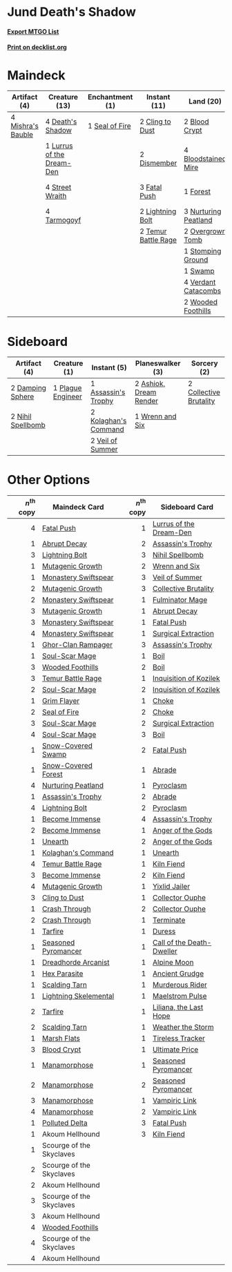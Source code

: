 # Jund Death's Shadow

#### [Export MTGO List](../collection/Jund%20Death's%20Shadow/Jund%20Death's%20Shadow.txt)
#### [Print on decklist.org](http://decklist.org/?deckmain=2%09Blood%20Crypt%0A4%09Bloodstained%20Mire%0A2%09Cling%20to%20Dust%0A4%09Death's%20Shadow%0A2%09Dismember%0A3%09Fatal%20Push%0A1%09Forest%0A4%09Inquisition%20of%20Kozilek%0A2%09Lightning%20Bolt%0A1%09Lurrus%20of%20the%20Dream-Den%0A4%09Mishra's%20Bauble%0A3%09Nurturing%20Peatland%0A2%09Overgrown%20Tomb%0A1%09Seal%20of%20Fire%0A1%09Stomping%20Ground%0A4%09Street%20Wraith%0A1%09Swamp%0A4%09Tarmogoyf%0A2%09Temur%20Battle%20Rage%0A4%09Thoughtseize%0A3%09Traverse%20the%20Ulvenwald%0A4%09Verdant%20Catacombs%0A2%09Wooded%20Foothills&deckside=2%09Ashiok,%20Dream%20Render%0A1%09Assassin's%20Trophy%0A2%09Collective%20Brutality%0A2%09Damping%20Sphere%0A2%09Kolaghan's%20Command%0A2%09Nihil%20Spellbomb%0A1%09Plague%20Engineer%0A2%09Veil%20of%20Summer%0A1%09Wrenn%20and%20Six)
# Maindeck

|                                        Artifact (4)                                        |                                           Creature (13)                                            |                                     Enchantment (1)                                     |                                         Instant (11)                                         |                                           Land (20)                                           |                                           Sorcery (11)                                            |
|--------------------------------------------------------------------------------------------|----------------------------------------------------------------------------------------------------|-----------------------------------------------------------------------------------------|----------------------------------------------------------------------------------------------|-----------------------------------------------------------------------------------------------|---------------------------------------------------------------------------------------------------|
|4 [Mishra's Bauble](http://gatherer.wizards.com/Pages/Card/Details.aspx?multiverseid=122122)|4 [Death's Shadow](http://gatherer.wizards.com/Pages/Card/Details.aspx?multiverseid=425889)         |1 [Seal of Fire](http://gatherer.wizards.com/Pages/Card/Details.aspx?multiverseid=185817)|2 [Cling to Dust](http://gatherer.wizards.com/Pages/Card/Details.aspx?multiverseid=476338)    |2 [Blood Crypt](http://gatherer.wizards.com/Pages/Card/Details.aspx?multiverseid=97102)        |4 [Inquisition of Kozilek](http://gatherer.wizards.com/Pages/Card/Details.aspx?multiverseid=416897)|
|                                                                                            |1 [Lurrus of the Dream-Den](http://gatherer.wizards.com/Pages/Card/Details.aspx?multiverseid=479746)|                                                                                         |2 [Dismember](http://gatherer.wizards.com/Pages/Card/Details.aspx?multiverseid=382182)        |4 [Bloodstained Mire](http://gatherer.wizards.com/Pages/Card/Details.aspx?multiverseid=405094) |4 [Thoughtseize](http://gatherer.wizards.com/Pages/Card/Details.aspx?multiverseid=438676)          |
|                                                                                            |4 [Street Wraith](http://gatherer.wizards.com/Pages/Card/Details.aspx?multiverseid=442097)          |                                                                                         |3 [Fatal Push](http://gatherer.wizards.com/Pages/Card/Details.aspx?multiverseid=423724)       |1 [Forest](http://gatherer.wizards.com/Pages/Card/Details.aspx?multiverseid=439860)            |3 [Traverse the Ulvenwald](http://gatherer.wizards.com/Pages/Card/Details.aspx?multiverseid=409998)|
|                                                                                            |4 [Tarmogoyf](http://gatherer.wizards.com/Pages/Card/Details.aspx?multiverseid=136142)              |                                                                                         |2 [Lightning Bolt](http://gatherer.wizards.com/Pages/Card/Details.aspx?multiverseid=806)      |3 [Nurturing Peatland](http://gatherer.wizards.com/Pages/Card/Details.aspx?multiverseid=464192)|                                                                                                   |
|                                                                                            |                                                                                                    |                                                                                         |2 [Temur Battle Rage](http://gatherer.wizards.com/Pages/Card/Details.aspx?multiverseid=391940)|2 [Overgrown Tomb](http://gatherer.wizards.com/Pages/Card/Details.aspx?multiverseid=405103)    |                                                                                                   |
|                                                                                            |                                                                                                    |                                                                                         |                                                                                              |1 [Stomping Ground](http://gatherer.wizards.com/Pages/Card/Details.aspx?multiverseid=405110)   |                                                                                                   |
|                                                                                            |                                                                                                    |                                                                                         |                                                                                              |1 [Swamp](http://gatherer.wizards.com/Pages/Card/Details.aspx?multiverseid=439858)             |                                                                                                   |
|                                                                                            |                                                                                                    |                                                                                         |                                                                                              |4 [Verdant Catacombs](http://gatherer.wizards.com/Pages/Card/Details.aspx?multiverseid=405113) |                                                                                                   |
|                                                                                            |                                                                                                    |                                                                                         |                                                                                              |2 [Wooded Foothills](http://gatherer.wizards.com/Pages/Card/Details.aspx?multiverseid=405116)  |                                                                                                   |


# Sideboard

|                                        Artifact (4)                                        |                                        Creature (1)                                        |                                          Instant (5)                                          |                                        Planeswalker (3)                                         |                                           Sorcery (2)                                           |
|--------------------------------------------------------------------------------------------|--------------------------------------------------------------------------------------------|-----------------------------------------------------------------------------------------------|-------------------------------------------------------------------------------------------------|-------------------------------------------------------------------------------------------------|
|2 [Damping Sphere](http://gatherer.wizards.com/Pages/Card/Details.aspx?multiverseid=443101) |1 [Plague Engineer](http://gatherer.wizards.com/Pages/Card/Details.aspx?multiverseid=464049)|1 [Assassin's Trophy](http://gatherer.wizards.com/Pages/Card/Details.aspx?multiverseid=452902) |2 [Ashiok, Dream Render](http://gatherer.wizards.com/Pages/Card/Details.aspx?multiverseid=461155)|2 [Collective Brutality](http://gatherer.wizards.com/Pages/Card/Details.aspx?multiverseid=414380)|
|2 [Nihil Spellbomb](http://gatherer.wizards.com/Pages/Card/Details.aspx?multiverseid=442215)|                                                                                            |2 [Kolaghan's Command](http://gatherer.wizards.com/Pages/Card/Details.aspx?multiverseid=394613)|1 [Wrenn and Six](http://gatherer.wizards.com/Pages/Card/Details.aspx?multiverseid=464166)       |                                                                                                 |
|                                                                                            |                                                                                            |2 [Veil of Summer](http://gatherer.wizards.com/Pages/Card/Details.aspx?multiverseid=466952)    |                                                                                                 |                                                                                                 |


# Other Options

|*n*<sup>th</sup> copy|                                         Maindeck Card                                          |*n*<sup>th</sup> copy|                                           Sideboard Card                                           |
|--------------------:|------------------------------------------------------------------------------------------------|--------------------:|----------------------------------------------------------------------------------------------------|
|                    4|[Fatal Push](http://gatherer.wizards.com/Pages/Card/Details.aspx?multiverseid=423724)           |                    1|[Lurrus of the Dream-Den](http://gatherer.wizards.com/Pages/Card/Details.aspx?multiverseid=479746)  |
|                    1|[Abrupt Decay](http://gatherer.wizards.com/Pages/Card/Details.aspx?multiverseid=456061)         |                    2|[Assassin's Trophy](http://gatherer.wizards.com/Pages/Card/Details.aspx?multiverseid=452902)        |
|                    3|[Lightning Bolt](http://gatherer.wizards.com/Pages/Card/Details.aspx?multiverseid=806)          |                    3|[Nihil Spellbomb](http://gatherer.wizards.com/Pages/Card/Details.aspx?multiverseid=442215)          |
|                    1|[Mutagenic Growth](http://gatherer.wizards.com/Pages/Card/Details.aspx?multiverseid=397717)     |                    2|[Wrenn and Six](http://gatherer.wizards.com/Pages/Card/Details.aspx?multiverseid=464166)            |
|                    1|[Monastery Swiftspear](http://gatherer.wizards.com/Pages/Card/Details.aspx?multiverseid=438706) |                    3|[Veil of Summer](http://gatherer.wizards.com/Pages/Card/Details.aspx?multiverseid=466952)           |
|                    2|[Mutagenic Growth](http://gatherer.wizards.com/Pages/Card/Details.aspx?multiverseid=397717)     |                    3|[Collective Brutality](http://gatherer.wizards.com/Pages/Card/Details.aspx?multiverseid=414380)     |
|                    2|[Monastery Swiftspear](http://gatherer.wizards.com/Pages/Card/Details.aspx?multiverseid=438706) |                    1|[Fulminator Mage](http://gatherer.wizards.com/Pages/Card/Details.aspx?multiverseid=397686)          |
|                    3|[Mutagenic Growth](http://gatherer.wizards.com/Pages/Card/Details.aspx?multiverseid=397717)     |                    1|[Abrupt Decay](http://gatherer.wizards.com/Pages/Card/Details.aspx?multiverseid=456061)             |
|                    3|[Monastery Swiftspear](http://gatherer.wizards.com/Pages/Card/Details.aspx?multiverseid=438706) |                    1|[Fatal Push](http://gatherer.wizards.com/Pages/Card/Details.aspx?multiverseid=423724)               |
|                    4|[Monastery Swiftspear](http://gatherer.wizards.com/Pages/Card/Details.aspx?multiverseid=438706) |                    1|[Surgical Extraction](http://gatherer.wizards.com/Pages/Card/Details.aspx?multiverseid=397706)      |
|                    1|[Ghor-Clan Rampager](http://gatherer.wizards.com/Pages/Card/Details.aspx?multiverseid=460302)   |                    3|[Assassin's Trophy](http://gatherer.wizards.com/Pages/Card/Details.aspx?multiverseid=452902)        |
|                    1|[Soul-Scar Mage](http://gatherer.wizards.com/Pages/Card/Details.aspx?multiverseid=426850)       |                    1|[Boil](http://gatherer.wizards.com/Pages/Card/Details.aspx?multiverseid=14630)                      |
|                    3|[Wooded Foothills](http://gatherer.wizards.com/Pages/Card/Details.aspx?multiverseid=405116)     |                    2|[Boil](http://gatherer.wizards.com/Pages/Card/Details.aspx?multiverseid=14630)                      |
|                    3|[Temur Battle Rage](http://gatherer.wizards.com/Pages/Card/Details.aspx?multiverseid=391940)    |                    1|[Inquisition of Kozilek](http://gatherer.wizards.com/Pages/Card/Details.aspx?multiverseid=416897)   |
|                    2|[Soul-Scar Mage](http://gatherer.wizards.com/Pages/Card/Details.aspx?multiverseid=426850)       |                    2|[Inquisition of Kozilek](http://gatherer.wizards.com/Pages/Card/Details.aspx?multiverseid=416897)   |
|                    1|[Grim Flayer](http://gatherer.wizards.com/Pages/Card/Details.aspx?multiverseid=414489)          |                    1|[Choke](http://gatherer.wizards.com/Pages/Card/Details.aspx?multiverseid=45431)                     |
|                    2|[Seal of Fire](http://gatherer.wizards.com/Pages/Card/Details.aspx?multiverseid=185817)         |                    2|[Choke](http://gatherer.wizards.com/Pages/Card/Details.aspx?multiverseid=45431)                     |
|                    3|[Soul-Scar Mage](http://gatherer.wizards.com/Pages/Card/Details.aspx?multiverseid=426850)       |                    2|[Surgical Extraction](http://gatherer.wizards.com/Pages/Card/Details.aspx?multiverseid=397706)      |
|                    4|[Soul-Scar Mage](http://gatherer.wizards.com/Pages/Card/Details.aspx?multiverseid=426850)       |                    3|[Boil](http://gatherer.wizards.com/Pages/Card/Details.aspx?multiverseid=14630)                      |
|                    1|[Snow-Covered Swamp](http://gatherer.wizards.com/Pages/Card/Details.aspx?multiverseid=121256)   |                    2|[Fatal Push](http://gatherer.wizards.com/Pages/Card/Details.aspx?multiverseid=423724)               |
|                    1|[Snow-Covered Forest](http://gatherer.wizards.com/Pages/Card/Details.aspx?multiverseid=121192)  |                    1|[Abrade](http://gatherer.wizards.com/Pages/Card/Details.aspx?multiverseid=430772)                   |
|                    4|[Nurturing Peatland](http://gatherer.wizards.com/Pages/Card/Details.aspx?multiverseid=464192)   |                    1|[Pyroclasm](http://gatherer.wizards.com/Pages/Card/Details.aspx?multiverseid=129801)                |
|                    1|[Assassin's Trophy](http://gatherer.wizards.com/Pages/Card/Details.aspx?multiverseid=452902)    |                    2|[Abrade](http://gatherer.wizards.com/Pages/Card/Details.aspx?multiverseid=430772)                   |
|                    4|[Lightning Bolt](http://gatherer.wizards.com/Pages/Card/Details.aspx?multiverseid=806)          |                    2|[Pyroclasm](http://gatherer.wizards.com/Pages/Card/Details.aspx?multiverseid=129801)                |
|                    1|[Become Immense](http://gatherer.wizards.com/Pages/Card/Details.aspx?multiverseid=386487)       |                    4|[Assassin's Trophy](http://gatherer.wizards.com/Pages/Card/Details.aspx?multiverseid=452902)        |
|                    2|[Become Immense](http://gatherer.wizards.com/Pages/Card/Details.aspx?multiverseid=386487)       |                    1|[Anger of the Gods](http://gatherer.wizards.com/Pages/Card/Details.aspx?multiverseid=438682)        |
|                    1|[Unearth](http://gatherer.wizards.com/Pages/Card/Details.aspx?multiverseid=442102)              |                    2|[Anger of the Gods](http://gatherer.wizards.com/Pages/Card/Details.aspx?multiverseid=438682)        |
|                    1|[Kolaghan's Command](http://gatherer.wizards.com/Pages/Card/Details.aspx?multiverseid=394613)   |                    1|[Unearth](http://gatherer.wizards.com/Pages/Card/Details.aspx?multiverseid=442102)                  |
|                    4|[Temur Battle Rage](http://gatherer.wizards.com/Pages/Card/Details.aspx?multiverseid=391940)    |                    1|[Kiln Fiend](http://gatherer.wizards.com/Pages/Card/Details.aspx?multiverseid=416924)               |
|                    3|[Become Immense](http://gatherer.wizards.com/Pages/Card/Details.aspx?multiverseid=386487)       |                    2|[Kiln Fiend](http://gatherer.wizards.com/Pages/Card/Details.aspx?multiverseid=416924)               |
|                    4|[Mutagenic Growth](http://gatherer.wizards.com/Pages/Card/Details.aspx?multiverseid=397717)     |                    1|[Yixlid Jailer](http://gatherer.wizards.com/Pages/Card/Details.aspx?multiverseid=130702)            |
|                    3|[Cling to Dust](http://gatherer.wizards.com/Pages/Card/Details.aspx?multiverseid=476338)        |                    1|[Collector Ouphe](http://gatherer.wizards.com/Pages/Card/Details.aspx?multiverseid=464107)          |
|                    1|[Crash Through](http://gatherer.wizards.com/Pages/Card/Details.aspx?multiverseid=430777)        |                    2|[Collector Ouphe](http://gatherer.wizards.com/Pages/Card/Details.aspx?multiverseid=464107)          |
|                    2|[Crash Through](http://gatherer.wizards.com/Pages/Card/Details.aspx?multiverseid=430777)        |                    1|[Terminate](http://gatherer.wizards.com/Pages/Card/Details.aspx?multiverseid=176449)                |
|                    1|[Tarfire](http://gatherer.wizards.com/Pages/Card/Details.aspx?multiverseid=157921)              |                    1|[Duress](http://gatherer.wizards.com/Pages/Card/Details.aspx?multiverseid=14557)                    |
|                    1|[Seasoned Pyromancer](http://gatherer.wizards.com/Pages/Card/Details.aspx?multiverseid=464094)  |                    1|[Call of the Death-Dweller](http://gatherer.wizards.com/Pages/Card/Details.aspx?multiverseid=479598)|
|                    1|[Dreadhorde Arcanist](http://gatherer.wizards.com/Pages/Card/Details.aspx?multiverseid=461052)  |                    1|[Alpine Moon](http://gatherer.wizards.com/Pages/Card/Details.aspx?multiverseid=447264)              |
|                    1|[Hex Parasite](http://gatherer.wizards.com/Pages/Card/Details.aspx?multiverseid=218008)         |                    1|[Ancient Grudge](http://gatherer.wizards.com/Pages/Card/Details.aspx?multiverseid=235600)           |
|                    1|[Scalding Tarn](http://gatherer.wizards.com/Pages/Card/Details.aspx?multiverseid=405107)        |                    1|[Murderous Rider](http://gatherer.wizards.com/Pages/Card/Details.aspx?multiverseid=473059)          |
|                    1|[Lightning Skelemental](http://gatherer.wizards.com/Pages/Card/Details.aspx?multiverseid=464157)|                    1|[Maelstrom Pulse](http://gatherer.wizards.com/Pages/Card/Details.aspx?multiverseid=180613)          |
|                    2|[Tarfire](http://gatherer.wizards.com/Pages/Card/Details.aspx?multiverseid=157921)              |                    1|[Liliana, the Last Hope](http://gatherer.wizards.com/Pages/Card/Details.aspx?multiverseid=414388)   |
|                    2|[Scalding Tarn](http://gatherer.wizards.com/Pages/Card/Details.aspx?multiverseid=405107)        |                    1|[Weather the Storm](http://gatherer.wizards.com/Pages/Card/Details.aspx?multiverseid=464140)        |
|                    1|[Marsh Flats](http://gatherer.wizards.com/Pages/Card/Details.aspx?multiverseid=405101)          |                    1|[Tireless Tracker](http://gatherer.wizards.com/Pages/Card/Details.aspx?multiverseid=409997)         |
|                    3|[Blood Crypt](http://gatherer.wizards.com/Pages/Card/Details.aspx?multiverseid=97102)           |                    1|[Ultimate Price](http://gatherer.wizards.com/Pages/Card/Details.aspx?multiverseid=394735)           |
|                    1|[Manamorphose](http://gatherer.wizards.com/Pages/Card/Details.aspx?multiverseid=370568)         |                    1|[Seasoned Pyromancer](http://gatherer.wizards.com/Pages/Card/Details.aspx?multiverseid=464094)      |
|                    2|[Manamorphose](http://gatherer.wizards.com/Pages/Card/Details.aspx?multiverseid=370568)         |                    2|[Seasoned Pyromancer](http://gatherer.wizards.com/Pages/Card/Details.aspx?multiverseid=464094)      |
|                    3|[Manamorphose](http://gatherer.wizards.com/Pages/Card/Details.aspx?multiverseid=370568)         |                    1|[Vampiric Link](http://gatherer.wizards.com/Pages/Card/Details.aspx?multiverseid=122366)            |
|                    4|[Manamorphose](http://gatherer.wizards.com/Pages/Card/Details.aspx?multiverseid=370568)         |                    2|[Vampiric Link](http://gatherer.wizards.com/Pages/Card/Details.aspx?multiverseid=122366)            |
|                    1|[Polluted Delta](http://gatherer.wizards.com/Pages/Card/Details.aspx?multiverseid=405104)       |                    3|[Fatal Push](http://gatherer.wizards.com/Pages/Card/Details.aspx?multiverseid=423724)               |
|                    1|Akoum Hellhound                                                                                 |                    3|[Kiln Fiend](http://gatherer.wizards.com/Pages/Card/Details.aspx?multiverseid=416924)               |
|                    1|Scourge of the Skyclaves                                                                        |                     |                                                                                                    |
|                    2|Scourge of the Skyclaves                                                                        |                     |                                                                                                    |
|                    2|Akoum Hellhound                                                                                 |                     |                                                                                                    |
|                    3|Scourge of the Skyclaves                                                                        |                     |                                                                                                    |
|                    3|Akoum Hellhound                                                                                 |                     |                                                                                                    |
|                    4|[Wooded Foothills](http://gatherer.wizards.com/Pages/Card/Details.aspx?multiverseid=405116)     |                     |                                                                                                    |
|                    4|Scourge of the Skyclaves                                                                        |                     |                                                                                                    |
|                    4|Akoum Hellhound                                                                                 |                     |                                                                                                    |

